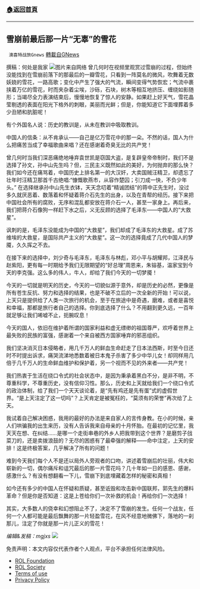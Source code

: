 ###  [:house:返回首頁](https://github.com/ourhimalayas/txt)
---


## 雪崩前最后那一片“无辜”的雪花
` 澳喜特战旅Gnews` [轉載自GNews](https://gnews.org/zh-hans/1808033/)

撰稿：何处是我家
![](https://assets.gnews.org/wp-content/uploads/2021/12/312.png)图片来自网络
曾几何时在视频里观赏过雪崩的过程，但始终没能找到在雪崩前落下的那最后的一瓣雪花，只看到一阵莫名的微风，吹舞着无数妖娆的雪花，一路高歌；变化中产生了强大的气流，瞬间变得气势恢宏；气流中裹挟着万亿的雪花，时而夹杂着尘埃，沙砾，石块，树木等相互地挤压、缠绕如影随形；当竭尽全力表演结束后，慢慢地恢复了惊人的安静。如果赶上好天气，雪花晶莹剔透的表面在阳光下格外的刺眼，美丽而光鲜；但是，你能知道它下面埋葬着多少丑陋和肮脏呢！

有个外国名人说：历史的教训是，从未在教训中吸取教训。

中国人的信条：从不肯承认——自己是亿万雪花中的那一朵。不然的话，国人为什么把痛苦当成了幸福歌曲来唱？还在感谢着奇臭无比的共产党！

曾几何时当我们深恶痛绝地唾弃袁世凯是窃国大盗，是复辟皇帝帝制时，我们不是选择了孙文，孙中山先生吗？但，三民主义既然如此的美好，为何抛弃的那么快？我们如今还在痛骂着，中国历史上排名第一的大汉奸，大卖国贼汪精卫，却遗忘了壮年时汪精卫那首千古绝唱:“慷慨歌燕市，从容作楚囚；引刀成一快，不负少年头。” 在选择继承孙中山先生衣钵，天天念叨着“精诚团结”的蒋中正先生时，没过多久就厌恶着、数落着和怀疑着蒋介石先生的出身，以及在青帮的经历。接下来把中国社会所有的腐败，无序和混乱都安放在蒋介石一人，甚至一家身上。再后来，我们把蒋介石像狗一样赶下水之后，义无反顾的选择了毛泽东——中国人的“大救星”。

讽刺的是，毛泽东没能成为中国的“大救星”，我们却成了毛泽东的大救星。成了苏维埃的大救星，是国际共产主义的“大救星”。这一次的选择竟成了几代中国人的梦魇，久久挥之不去。

在接下来的选择中，刘少奇与毛泽东，毛泽东与林彪，邓小平与胡耀邦，江泽民与赵紫阳，更有每一时期给予我们无限期望的“好总理”周恩来，朱镕基，温家宝到今天的李克强。这么多的伟人，牛人，却给了我们今天的一切梦魇！

今天的一切就是明天的历史，今天的一切貌似源于意外，却是历史的必然，更像是所有苍生反抗、努力和选择的结果，也是不破不立后的一次全新的开始！可以说，上天只是提供给了人类一次旅行的机会，至于在旅途中是奇遇，磨难，或者是喜悦和幸福，那都是旅行者自己的选择。你到底选择了什么？不用翻到更久远，一百年就足够让我们唏嘘不止，扼腕叹息！

今天的国人，依旧在维护着所谓的国家利益和虚无缥缈的祖国尊严，欢呼着世界上最失败的民族的富强，感谢着一个来自被西方国家唾弃的邪恶组织。

我们坚决消灭日本侵略者，用几千万人的鲜血生命赶走了日本法西斯，时至今日还时不时提出诉求，痛哭流涕地悉数着被日本鬼子杀害了多少中华儿女！却同样用几倍于几千万人的生命鲜血维护和保护着，另一个视而不见的外来者——共产党！

我们热衷于生活在绕口令式的社会状态中，是因为秉承着黑白不分，是非不明，不尊重科学，不尊重历史，没有信仰习性。那么，历史和上天就给我们一个绕口令式的政治体制，给了我们一个天天谈论着，是“先有鸡还是先有蛋”式的虚假世界。“是上天注定了这一切吗”？上天肯定是被冤枉的，“莫须有的荣誉”再次给了上天。

我试着自己解决困惑，我用的最好的办法是来自家人的言传身教。在小的时候，亲人们哄骗我的出生来历，没有人告诉我来自母亲的十月怀胎。在最初的记忆里，我天天在想、在纠结……是哪一个走街串巷的外乡人把我带到这个世界？是磨剪子戗菜刀的，还是卖拨浪鼓的？无尽的困惑有了最牵强的解释——命中注定，上天的安排！这是终极答案，几乎解决了所有的问题！

难到今天我们每个人不是还以局外人旁观者的口吻，讲述着雪崩后的壮丽，伟大和崭新的一切，偶尔痛斥和诅咒最后的那一片雪花吗？几十年如一日的感恩、感谢，感激什么？有没有想翻看一下儿，雪崩下到底埋藏着怎样的秘密和真相！

如今还有多少的中国人在怀疑和质疑，甚至诋毁和攻击新中国联邦，郭先生的爆料革命？但是你是否知道：这是上苍给你们一次补救的机会！再给你们一次选择！

其实，大多数人的侥幸和幻想阻止不了，决定不了雪崩的发生。任何一个战友，任何一个人都可能是最后飘舞的那一片轻盈雪花，在风不经意地微佛下，落地的一刹那儿，注定了你就是那一片儿正义的雪花！

*编辑&发稿：mgjxs*
![](https://assets.gnews.org/wp-content/uploads/2021/12/TA1-1.jpg)
 

免责声明：本文内容仅代表作者个人观点，平台不承担任何法律风险。

- [ROL Foundation](https://rolfoundation.org/)
- [ROL Society](https://rolsociety.org/)
- [Terms of use](https://gnews.org/terms-of-use-3/)
- [Privacy Policy](https://gnews.org/privacy-policy/)
